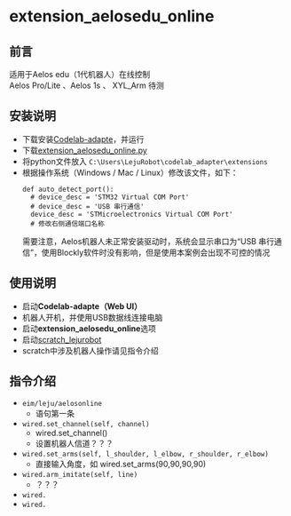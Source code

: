 # extension_aelosedu_online
## 前言
适用于Aelos edu（1代机器人）在线控制  
Aelos Pro/Lite 、Aelos 1s 、 XYL_Arm 待测  

## 安装说明
+ 下载安装[Codelab-adapte](https://codelab-adapter-docs.codelab.club/)，并运行
+ 下载[extension_aelosedu_online.py](https://github.com/Scratch3Lab/codelab_adapter_extensions/tree/master/extensions_v2)
+ 将python文件放入 `C:\Users\LejuRobot\codelab_adapter\extensions`
+ 根据操作系统（Windows / Mac / Linux）修改该文件，如下：
  ```
  def auto_detect_port():
    # device_desc = 'STM32 Virtual COM Port'
    # device_desc = 'USB 串行通信'
    device_desc = 'STMicroelectronics Virtual COM Port'
    # 修改右侧通信端口名称
  ```
  需要注意，Aelos机器人未正常安装驱动时，系统会显示串口为“USB 串行通信”，使用Blockly软件时没有影响，但是使用本案例会出现不可控的情况


## 使用说明
+ 启动**Codelab-adapte（Web UI）**
+ 机器人开机，并使用USB数据线连接电脑
+ 启动**extension_aelosedu_online**选项
+ 启动[scratch_lejurobot](https://scratch3beta.lejurobot.com:8601/)
+ scratch中涉及机器人操作请见指令介绍

## 指令介绍
+ `eim/leju/aelosonline`
  + 语句第一条
+ `wired.set_channel(self, channel)`
  + wired.set_channel()
  + 设置机器人信道？？？
+ `wired.set_arms(self, l_shoulder, l_elbow, r_shoulder, r_elbow)`
  + 直接输入角度，如 wired.set_arms(90,90,90,90)
+ `wired.arm_imitate(self, line)`
  + ？？？
+ `wired.`
+ `wired.`
